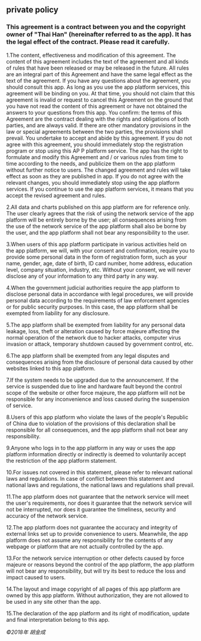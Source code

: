 ## private policy

### This agreement is a contract between you and the copyright owner of "Thai Han" (hereinafter referred to as the app). It has the legal effect of the contract. Please read it carefully.

1.The content, effectiveness and modification of this agreement. The content of this agreement includes the text of the agreement and all kinds of rules that have been released or may be released in the future. All rules are an integral part of this Agreement and have the same legal effect as the text of the agreement. If you have any questions about the agreement, you should consult this app. As long as you use the app platform services, this agreement will be binding on you. At that time, you should not claim that this agreement is invalid or request to cancel this Agreement on the ground that you have not read the content of this agreement or have not obtained the answers to your questions from this app. You confirm: the terms of this Agreement are the contract dealing with the rights and obligations of both parties, and are always valid. If there are other mandatory provisions in the law or special agreements between the two parties, the provisions shall prevail. You undertake to accept and abide by this agreement. If you do not agree with this agreement, you should immediately stop the registration program or stop using this AP P platform service. The app has the right to formulate and modify this Agreement and / or various rules from time to time according to the needs, and publicize them on the app platform without further notice to users. The changed agreement and rules will take effect as soon as they are published in app. If you do not agree with the relevant changes, you should immediately stop using the app platform services. If you continue to use the app platform services, it means that you accept the revised agreement and rules.

2.All data and charts published on this app platform are for reference only. The user clearly agrees that the risk of using the network service of the app platform will be entirely borne by the user; all consequences arising from the use of the network service of the app platform shall also be borne by the user, and the app platform shall not bear any responsibility to the user.

3.When users of this app platform participate in various activities held on the app platform, we will, with your consent and confirmation, require you to provide some personal data in the form of registration form, such as your name, gender, age, date of birth, ID card number, home address, education level, company situation, industry, etc. Without your consent, we will never disclose any of your information to any third party in any way. 

4.When the government judicial authorities require the app platform to disclose personal data in accordance with legal procedures, we will provide personal data according to the requirements of law enforcement agencies or for public security purposes. In this case, the app platform shall be exempted from liability for any disclosure.

5.The app platform shall be exempted from liability for any personal data leakage, loss, theft or alteration caused by force majeure affecting the normal operation of the network due to hacker attacks, computer virus invasion or attack, temporary shutdown caused by government control, etc.

6.The app platform shall be exempted from any legal disputes and consequences arising from the disclosure of personal data caused by other websites linked to this app platform. 
 
7.If the system needs to be upgraded due to the announcement. If the service is suspended due to line and hardware fault beyond the control scope of the website or other force majeure, the app platform will not be responsible for any inconvenience and loss caused during the suspension of service. 
 
8.Users of this app platform who violate the laws of the people's Republic of China due to violation of the provisions of this declaration shall be responsible for all consequences, and the app platform shall not bear any responsibility. 
 
9.Anyone who logs in to the app platform in any way or uses the app platform information directly or indirectly is deemed to voluntarily accept the restriction of the app platform statement.
 
10.For issues not covered in this statement, please refer to relevant national laws and regulations. In case of conflict between this statement and national laws and regulations, the national laws and regulations shall prevail.
 
11.The app platform does not guarantee that the network service will meet the user's requirements, nor does it guarantee that the network service will not be interrupted, nor does it guarantee the timeliness, security and accuracy of the network service. 
 
12.The app platform does not guarantee the accuracy and integrity of external links set up to provide convenience to users. Meanwhile, the app platform does not assume any responsibility for the contents of any webpage or platform that are not actually controlled by the app.
 
13.For the network service interruption or other defects caused by force majeure or reasons beyond the control of the app platform, the app platform will not bear any responsibility, but will try its best to reduce the loss and impact caused to users.
 
14.The layout and image copyright of all pages of this app platform are owned by this app platform. Without authorization, they are not allowed to be used in any site other than the app. 
 
15.The declaration of the app platform and its right of modification, update and final interpretation belong to this app.

_©2018年 胡金成_
